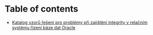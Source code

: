 # Table of contents

* [Katalog vzorů řešení pro problémy při zajištění integrity v relačním systému řízení báze dat Oracle](README.md)
